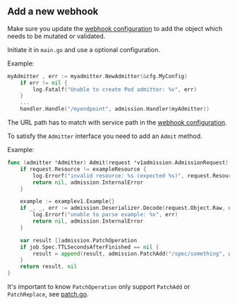
## Add a new webhook

Make sure you update the [webhook configuration](../helm/aws-admission-controller/templates/webhook.yaml) to add the object which needs to be mutated or validated.

Initiate it in `main.go` and use a optional configuration.

Example:

```go
myAdmitter , err := myadmitter.NewAdmitter(&cfg.MyConfig)
	if err != nil {
		log.Fatalf("Unable to create Pod admitter: %v", err)
	}
    ...
	handler.Handle("/myendpoint", admission.Handler(myAdmitter))
```

The URL path has to match with service path in the [webhook configuration](../helm/aws-admission-controller/templates/webhook.yaml).

To satisfy the `Admitter` interface you need to add an `Admit` method.

Example:

```go
func (admitter *Admitter) Admit(request *v1admission.AdmissionRequest) ([]admission.PatchOperation, error) {
	if request.Resource != exampleResource {
		log.Errorf("invalid resource: %s (expected %s)", request.Resource, exampleResource)
		return nil, admission.InternalError
	}

	example := examplev1.Example{}
	if _, _, err := admission.Deserializer.Decode(request.Object.Raw, nil, &job); err != nil {
		log.Errorf("unable to parse example: %v", err)
		return nil, admission.InternalError
	}

	var result []admission.PatchOperation
	if job.Spec.TTLSecondsAfterFinished == nil {
		result = append(result, admission.PatchAdd("/spec/something", admitter.DefaultSomething)
	}
	return result, nil
}
```

It's important to know `PatchOperation` only support `PatchAdd` or `PatchReplace`, see [patch.go](../aws-admission-controller/pkg/admission/patch.go).

